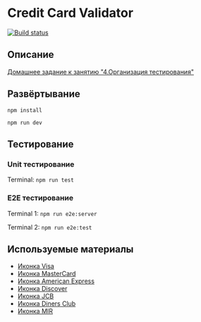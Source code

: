 # Credit Card Validator

[![Build status](https://ci.appveyor.com/api/projects/status/084mpi8c016grqee?svg=true)](https://ci.appveyor.com/project/neondoll/ahj-homeworks-testing-credit-card-validator)

## Описание

[Домашнее задание к занятию "4.Организация тестирования"](https://github.com/netology-code/ahj-homeworks/tree/AHJ-50/testing#credit-card-validator)

## Развёртывание

```npm install```

```npm run dev```

## Тестирование

### Unit тестирование

Terminal: ```npm run test```

### E2E тестирование

Terminal 1: ```npm run e2e:server```

Terminal 2: ```npm run e2e:test```

## Используемые материалы

- [Иконка Visa](https://icons8.com/icon/13608/visa)
- [Иконка MasterCard](https://icons8.com/icon/13610/mastercard)
- [Иконка American Express](https://icons8.com/icon/13607/american-express)
- [Иконка Discover](https://icons8.com/icon/20798/discover-card)
- [Иконка JCB](https://icons8.com/icon/13609/jcb)
- [Иконка Diners Club](https://icons8.com/icon/20796/diners-club)
- [Иконка MIR](https://icons8.com/icon/59239/mir)